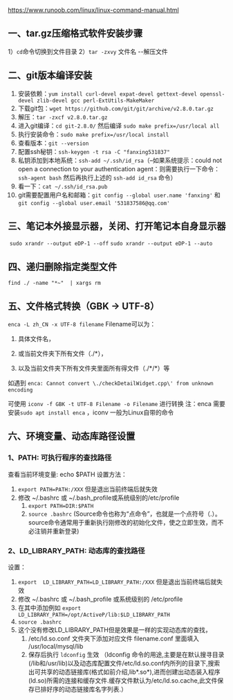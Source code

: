 <https://www.runoob.com/linux/linux-command-manual.html>

## 一、tar.gz压缩格式软件安装步骤
  1）`cd`命令切换到文件目录
  2）`tar -zxvy` 文件名    --解压文件

## 二、git版本编译安装

1. 安装依赖：`yum install curl-devel expat-devel gettext-devel openssl-devel zlib-devel gcc perl-ExtUtils-MakeMaker`
2. 下载git包：`wget https://github.com/git/git/archive/v2.8.0.tar.gz`
3. 解压：`tar -zxcf v2.8.0.tar.gz`
4. 进入git编译：`cd git-2.8.0/` 然后编译 `sudo make prefix=/usr/local all`
5. 执行安装命令：`sudo make prefix=/usr/local install`
6. 查看版本：`git --version`
7. 配置ssh秘钥：`ssh-keygen -t rsa -C "fanxing531837"`
8. 私钥添加到本地系统：`ssh-add ~/.ssh/id_rsa`（–如果系统提示：could not open a connection to your authentication agent：则需要执行一下命令：`ssh-agent bash` 然后再执行上述的 `ssh-add id_rsa` 命令）
9. 看一下：`cat ~/.ssh/id_rsa.pub`
10. git需要配置用户名和邮箱：`git config --global user.name 'fanxing'` 和 `git config --global user.email '531837586@qq.com'`

## 三、笔记本外接显示器，关闭、打开笔记本自身显示器
​    `sudo xrandr --output eDP-1 --off`
​    `sudo xrandr --output eDP-1 --auto`

## 四、递归删除指定类型文件
`find ./ -name "*~"  | xargs rm`

## 五、文件格式转换（GBK -> UTF-8）

  `enca -L zh_CN -x UTF-8 filename`
  Filename可以为：

1. 具体文件名，

2. 或当前文件夹下所有文件（./\*），

3. 以及当前文件夹下所有文件夹里面所有得文件（./\*/\*）等

如遇到 `enca: Cannot convert \./checkDetailWidget.cpp\' from unknown encoding`

可使用 `iconv -f GBK -t UTF-8 Filename -o Filename` 进行转换
注：enca 需要安装`sudo apt install enca` ，iconv 一般为Linux自带的命令


## 六、环境变量、动态库路径设置
### 1、PATH:  可执行程序的查找路径

查看当前环境变量: echo $PATH
设置方法：

1. `export PATH=PATH:/XXX` 但是退出当前终端后就失效
2. 修改 ~/.bashrc 或 ~/.bash_profile或系统级别的/etc/profile
     1. `export PATH=DIR:$PATH`
     2. `source .bashrc`  (Source命令也称为“点命令”，也就是一个点符号（.）。
         source命令通常用于重新执行刚修改的初始化文件，使之立即生效，而不必注销并重新登录)

### 2、LD_LIBRARY_PATH: 动态库的查找路径

设置：
1. `export  LD_LIBRARY_PATH=LD_LIBRARY_PATH:/XXX`  但是退出当前终端后就失效
2.  修改 ~/.bashrc 或 ~/.bash_profile 或系统级别的 /etc/profile
   1. 在其中添加例如 `export LD_LIBRARY_PATH=/opt/ActiveP/lib:$LD_LIBRARY_PATH`
   2. `source .bashrc` 
3. 这个没有修改LD_LIBRARY_PATH但是效果是一样的实现动态库的查找，
    1.  /etc/ld.so.conf  文件夹下添加对应文件 filename.conf 里面填入 /usr/local/mysql/lib
    2. 保存后执行 `ldconfig`  生效
    （ldconfig 命令的用途,主要是在默认搜寻目录(/lib和/usr/lib)以及动态库配置文件/etc/ld.so.conf内所列的目录下,搜索出可共享的动态链接库(格式如前介绍,lib*.so*),进而创建出动态装入程序(ld.so)所需的连接和缓存文件.缓存文件默认为/etc/ld.so.cache,此文件保存已排好序的动态链接库名字列表.）

